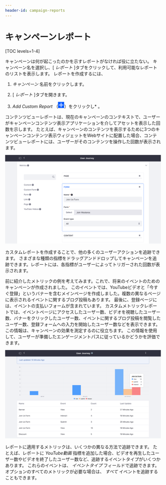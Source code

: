 ```yaml
---
header-id: campaign-reports
---
```


# キャンペーンレポート

[TOC levels=1-4]

キャンペーンは何が起こったのかを示すレポートがなければ役に立たない。 キャンペーン名を選択し、[ *レポート* ]タブをクリックして、利用可能なレポートのリストを表示します。 レポートを作成するには、

1.  *キャンペーン* 名前をクリックします。

2.  [ *レポート* ]タブを開きます。

3.  *Add Custom Report* （![Add Custom Report](../../images-dxp/icon-add.png)）をクリックし* 。</p></li> </ol>

コンテンツビューレポートは、現在のキャンペーンのコンテキストで、ユーザーがキャンペーンコンテンツ表示アプリケーションを介してアセットを表示した回数を示します。 たとえば、キャンペーンのコンテンツを表示するために3つのキャンペーンコンテンツ表示ウィジェットをWebサイトに配置した場合、コンテンツビューレポートには、ユーザーがそのコンテンツを操作した回数が表示されます。

![図1：ニーズに合わせて独自のカスタムキャンペーンレポートを作成できます。](../../images-dxp/audience-targeting-report-builder.png)

カスタムレポートを作成することで、他の多くのユーザーアクションを追跡できます。 さまざまな種類の指標をドラッグアンドドロップしてキャンペーンを追跡できます。レポートには、各指標がユーザーによってトリガーされた回数が表示されます。

前に紹介したメトリックの例を考えてみます。これで、将来のイベントのためのキャンペーンが作成されました。 このイベントでは、YouTubeビデオと「今すぐ登録」というバナーを含むメインページを作成しました。複数の異なるページに表示されるイベントに関するブログ投稿もあります。 最後に、登録ページには、イベントの支払いフォームが含まれています。 カスタムメトリックレポートでは、イベントページにアクセスしたユーザー数、ビデオを視聴したユーザー数、バナーをクリックしたユーザー数、イベントに関するブログ投稿を閲覧したユーザー数、登録フォームへの入力を開始したユーザー数などを表示できます。 この情報は、キャンペーンの効果を測定するのに役立ちます。 この情報を使用して、ユーザーが準備したエンゲージメントパスに従っているかどうかを評価できます。

![図2：このキャンペーンレポートには、キャンペーンのコンテンツのいくつかのイベントタイプが表示されます。](../../images-dxp/audience-targeting-campaign-report.png)

レポートに適用するメトリックは、いくつかの異なる方法で追跡できます。 たとえば、レポートに *YouTube動画* 指標を追加した場合、ビデオを再生したユーザー数やビデオを終了したユーザー数など、追跡するイベントタイプがいくつかあります。 これらのイベントは、 *イベントタイプ* フィールドで追跡できます。 オプションのすべてのメトリックが必要な場合は、 *すべて* イベントを追跡することもできます。
